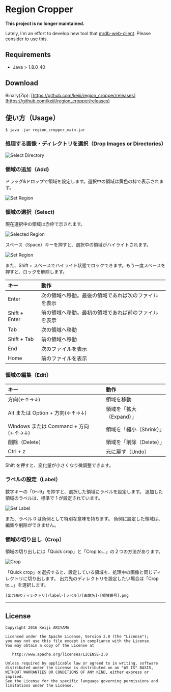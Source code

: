# Region Cropper

**This project is no longer maintained.**

Lately, I'm an effort to develop new tool that [mrdb-web-client](https://github.com/keiji/mrdb-web-client).
Please consider to use this.

## Requirements

 * Java > 1.8.0_40

## Download

 Binary(Zip): [https://github.com/keiji/region_cropper/releases](https://github.com/keiji/region_cropper/releases)

## 使い方（Usage）

    $ java -jar region_cropper_main.jar

### 処理する画像・ディレクトリを選択（Drop Images or Directories）

![Select Directory](images/drop_images_or_directories.png)

### 領域の追加（Add)

ドラッグ&ドロップで領域を設定します。選択中の領域は黄色の枠で表示されます。

![Set Region](images/drag_region.png)

### 領域の選択（Select)

現在選択中の領域は赤枠で示されます。

![Selected Region](images/selected_region.png)

スペース（Space）キーを押すと、選択中の領域がハイライトされます。

![Set Region](images/highlight_region.png)

また、Shift + スペースでハイライト状態でロックできます。もう一度スペースを押すと、ロックを解除します。

| キー | 動作 |
|:-----------|:------------|
| Enter | 次の領域へ移動。最後の領域であれば次のファイルを表示 |
| Shift + Enter | 前の領域へ移動。最初の領域であれば前のファイルを表示 |
| Tab | 次の領域へ移動 |
| Shift + Tab | 前の領域へ移動 |
| End | 次のファイルを表示 |
| Home | 前のファイルを表示 |

### 領域の編集（Edit）

| キー | 動作 |
|:-----------|:------------|
| 方向(←↑→↓) | 領域を移動 |
| Alt または Option + 方向(←↑→↓) | 領域を「拡大（Expand）」 |
| Windows または Command + 方向(←↑→↓) | 領域を「縮小（Shrink）」 |
| 削除（Delete） | 領域を「削除（Delete）」 |
| Ctrl + z | 元に戻す（Undo） |

Shift を押すと、変化量が小さくなり微調整できます。

### ラベルの設定（Label）

数字キーの「0〜9」を押すと、選択した領域にラベルを設定します。
追加した領域のラベルは、標準で 1 が設定されています。

![Set Label](images/set_label.png)

また、ラベル 0 は負例として特別な意味を持ちます。
負例に設定した領域は、編集や削除ができません。

### 領域の切り出し（Crop）

領域の切り出しには「Quick crop」と「Crop to...」の２つの方法があります。

![Crop](images/menu_crop.png)

「Quick crop」を選択すると、設定している領域を、処理中の画像と同じディレクトリに切り出します。
出力先のディレクトリを設定したい場合は「Crop to...」を選択します。

    [出力先のディレクトリ]/label-[ラベル]/[画像名]-[領域番号].png


----

## License

    Copyright 2016 Keiji ARIYAMA

    Licensed under the Apache License, Version 2.0 (the "License");
    you may not use this file except in compliance with the License.
    You may obtain a copy of the License at

       http://www.apache.org/licenses/LICENSE-2.0

    Unless required by applicable law or agreed to in writing, software
    distributed under the License is distributed on an "AS IS" BASIS,
    WITHOUT WARRANTIES OR CONDITIONS OF ANY KIND, either express or implied.
    See the License for the specific language governing permissions and
    limitations under the License.
